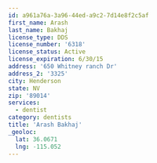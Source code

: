 ```yaml
---
id: a961a76a-3a96-44ed-a9c2-7d14e8f2c5af
first_name: Arash
last_name: Bakhaj
license_type: DDS
license_number: '6318'
license_status: Active
license_expiration: 6/30/15
address: '650 Whitney ranch Dr'
address_2: '3325'
city: Henderson
state: NV
zip: '89014'
services:
  - dentist
category: dentists
title: 'Arash Bakhaj'
_geoloc:
  lat: 36.0671
  lng: -115.052
---
```

